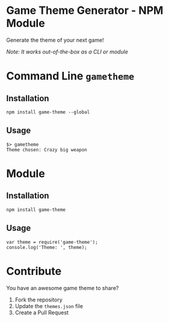 # Game Theme Generator - NPM Module
Generate the theme of your next game!

_Note: It works out-of-the-box as a CLI or module_

# Command Line ``gametheme``

## Installation

	npm install game-theme --global

## Usage

	$> gametheme
    Theme chosen: Crazy big weapon

# Module

## Installation

	npm install game-theme

## Usage

	var theme = require('game-theme');
	console.log('Theme: ', theme);

# Contribute

You have an awesome game theme to share?

1. Fork the repository
2. Update the ``themes.json`` file
3. Create a Pull Request